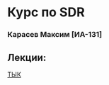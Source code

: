 # Курс по SDR
### Карасев Максим [ИА-131]

## Лекции:
[ТЫК](https://www.notion.so/1-SDR-bf05fc1219da419d88d15f950007c08d?pvs=21](https://humble-ballcap-e09.notion.site/SDR-club-f287720eb5e14e49aa593d183268906b)https://humble-ballcap-e09.notion.site/SDR-club-f287720eb5e14e49aa593d183268906b)
